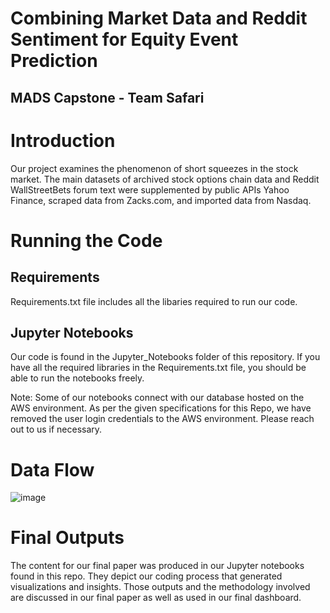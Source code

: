 # Combining Market Data and Reddit Sentiment for Equity Event Prediction 
## MADS Capstone - Team Safari

# Introduction
Our project examines the phenomenon of short squeezes in the stock market.  The main datasets of archived stock options chain data and Reddit WallStreetBets forum text were supplemented by public APIs Yahoo Finance, scraped data from Zacks.com, and imported data from Nasdaq. 

# Running the Code

## Requirements
Requirements.txt file includes all the libaries required to run our code.

## Jupyter Notebooks
Our code is found in the Jupyter_Notebooks folder of this repository.  If you have all the required libraries in the Requirements.txt file, you should be able to run the notebooks freely.

Note: Some of our notebooks connect with our database hosted on the AWS environment.  As per the given specifications for this Repo, we have removed the user login credentials to the AWS environment.  Please reach out to us if necessary. 

# Data Flow
![image](https://github.com/erickts643/SIADS_Capstone_Group17/assets/127133109/c66b33f2-4f0c-4fe5-a181-82a69d7389c1)

# Final Outputs
The content for our final paper was produced in our Jupyter notebooks found in this repo. They depict our coding process that generated visualizations and insights.  Those outputs and the methodology involved are discussed in our final paper as well as used in our final dashboard.
